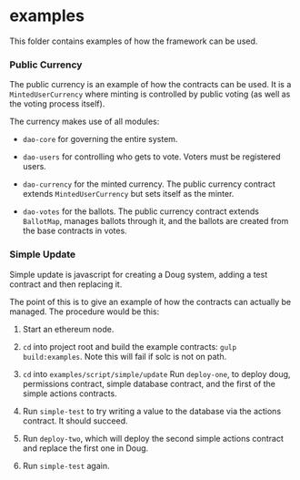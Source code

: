 # examples

This folder contains examples of how the framework can be used.

### Public Currency

The public currency is an example of how the contracts can be used. It is a `MintedUserCurrency` where minting is controlled by public voting (as well as the voting process itself).

The currency makes use of all modules:

- `dao-core` for governing the entire system.

- `dao-users` for controlling who gets to vote. Voters must be registered users.

- `dao-currency` for the minted currency. The public currency contract extends `MintedUserCurrency` but sets itself as the minter.

- `dao-votes` for the ballots. The public currency contract extends `BallotMap`, manages ballots through it, and the ballots are created from the base contracts in votes.

### Simple Update

Simple update is javascript for creating a Doug system, adding a test contract and then replacing it.

The point of this is to give an example of how the contracts can actually be managed. The procedure would be this:

1. Start an ethereum node.

2. `cd` into project root and build the example contracts: `gulp build:examples`. Note this will fail if solc is not on path.

2. `cd` into `examples/script/simple/update` Run `deploy-one`, to deploy doug, permissions contract, simple database contract, and the first of the simple actions contracts.

3. Run `simple-test` to try writing a value to the database via the actions contract. It should succeed.

4. Run `deploy-two`, which will deploy the second simple actions contract and replace the first one in Doug.

5. Run `simple-test` again. 
